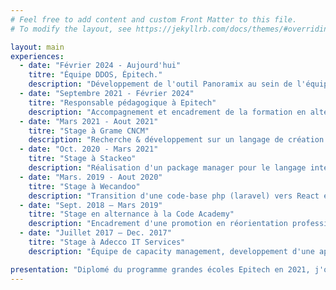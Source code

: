 ```yaml
---
# Feel free to add content and custom Front Matter to this file.
# To modify the layout, see https://jekyllrb.com/docs/themes/#overriding-theme-defaults

layout: main
experiences:
  - date: "Février 2024 - Aujourd'hui"
    titre: "Équipe DDOS, Épitech."
    description: "Développement de l'outil Panoramix au sein de l'équipe DDOS. Cet outil est adressé aux équipes pédagogiques pour simplifier la planification des activités sur les intranet de l'école (moodle, intra.epitech...)"
  - date: "Septembre 2021 - Février 2024"
    titre: "Responsable pédagogique à Epitech"
    description: "Accompagnement et encadrement de la formation en alternance Epitech MSC 1 et 2 à Lyon. (Bac+4 et Bac+5 en alternance)."
  - date: "Mars 2021 - Aout 2021"
    titre: "Stage à Grame CNCM"
    description: "Recherche & développement sur un langage de création de partitions interactives : Inscore."
  - date: "Oct. 2020 - Mars 2021"
    titre: "Stage à Stackeo"
    description: "Réalisation d'un package manager pour le langage interne de l'entreprise."
  - date: "Mars. 2019 - Aout 2020"
    titre: "Stage à Wecandoo"
    description: "Transition d'une code-base php (laravel) vers React et internationalisation de l'application."
  - date: "Sept. 2018 – Mars 2019"
    titre: "Stage en alternance à la Code Academy"
    description: "Encadrement d'une promotion en réorientation professionnelle"
  - date: "Juillet 2017 – Dec. 2017"
    titre: "Stage à Adecco IT Services"
    description: "Équipe de capacity management, developpement d'une application pour générer des prévisions de charge."

presentation: "Diplomé du programme grandes écoles Epitech en 2021, j'occupe mon temps grâce à des projets personnels divers. Des applications web & bureau, des scripts pour faciliter mon travail, ou encore des petits jeux. L'ensemble de mes projets sont détaillés dans la section projet, ou sur mon github."
---
```

